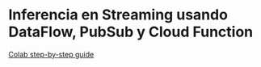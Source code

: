 # Inferencia en Streaming usando DataFlow, PubSub y Cloud Function

[Colab step-by-step guide](https://colab.research.google.com/drive/11wvh3QrY_NmnOKapaIJV35Pr49vPvxFK)